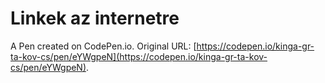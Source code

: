 # Linkek az internetre

A Pen created on CodePen.io. Original URL: [https://codepen.io/kinga-gr-ta-kov-cs/pen/eYWgpeN](https://codepen.io/kinga-gr-ta-kov-cs/pen/eYWgpeN).


